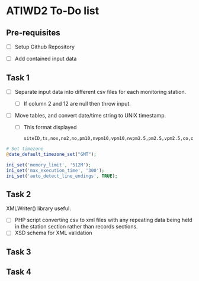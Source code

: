 # ATIWD2 To-Do list

## Pre-requisites

- [ ] Setup Github Repository
- [ ] Add contained input data



## Task 1

- [ ] Separate input data into different csv files for each monitoring station.

  - [ ] If column 2 and 12 are null then throw input.

- [ ] Move tables, and convert date/time string to UNIX timestamp.

  - [ ] This format displayed

    ```
    siteID,ts,nox,no2,no,pm10,nvpm10,vpm10,nvpm2.5,pm2.5,vpm2.5,co,o3,so2,loc,lat,long
    ```

    

```php
# Set timezone
@date_default_timezone_set("GMT");

ini_set('memory_limit', '512M');
ini_set('max_execution_time', '300');
ini_set('auto_detect_line_endings', TRUE);
```



## Task 2

XMLWriter() library useful.

- [ ] PHP script converting csv to xml files with any repeating data being held in the station section rather than records sections.
- [ ] XSD schema for XML validation

## Task 3



## Task 4

